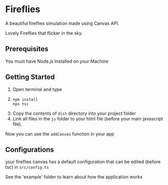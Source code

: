 # Fireflies
A beautiful fireflies simulation made using Canvas API.

Lovely Fireflies that flicker in the sky.

## Prerequisites
You must have Node.js Installed on your Machine

## Getting Started
1. Open terminal and type 
1. ```
   npm install
   npx tsc
   ```
1. Copy the contents of `dist` directory into your project folder
1. Link all files in the `js` folder to your html file (before your main javascript file).

Now you can use the `addCanvas` function in your app

## Configurations
your fireflies canvas has a default configuration that can be edited (before tsc) in `src/config.ts`


See the 'example' folder to learn about how the application works

